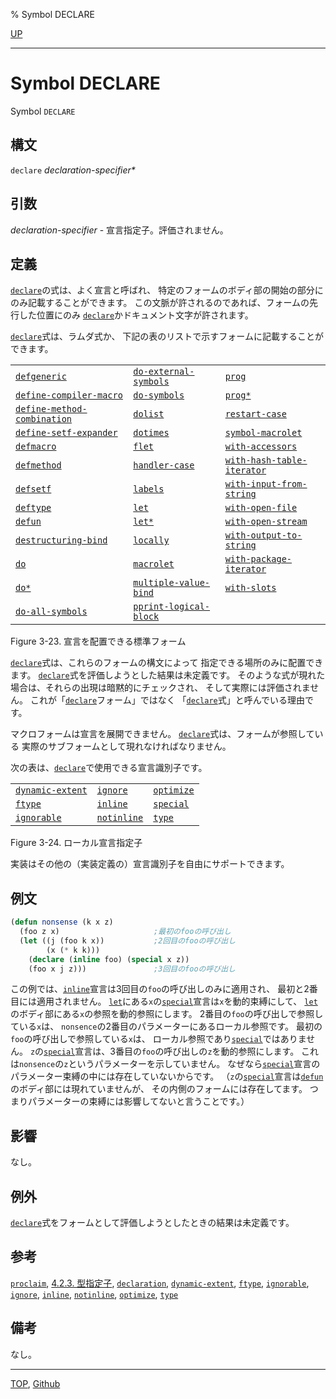 % Symbol DECLARE

[UP](3.8.html)  

---

# Symbol **DECLARE**


Symbol `DECLARE`


## 構文

`declare` *declaration-specifier\**


## 引数

*declaration-specifier* - 宣言指定子。評価されません。


## 定義

[`declare`](3.8.declare.html)の式は、よく宣言と呼ばれ、
特定のフォームのボディ部の開始の部分にのみ記載することができます。
この文脈が許されるのであれば、フォームの先行した位置にのみ
[`declare`](3.8.declare.html)かドキュメント文字が許されます。

[`declare`](3.8.declare.html)式は、ラムダ式か、
下記の表のリストで示すフォームに記載することができます。

|                           |                      |                                |
|---------------------------|----------------------|--------------------------------|
|[`defgeneric`](7.7.defgeneric.html)          |[`do-external-symbols`](11.2.do-symbols.html) |[`prog`](5.3.prog.html)                |
|[`define-compiler-macro`](3.8.define-compiler-macro.html) |[`do-symbols`](11.2.do-symbols.html)   |[`prog*`](5.3.prog.html)                    |
|[`define-method-combination`](7.7.define-method-combination.html) |[`dolist`](6.2.dolist.html)   |[`restart-case`](9.2.restart-case.html)             |
|[`define-setf-expander`](5.3.define-setf-expander.html) |[`dotimes`](6.2.dotimes.html)       |[`symbol-macrolet`](3.8.symbol-macrolet.html)          |
|[`defmacro`](3.8.defmacro.html)            |[`flet`](5.3.flet.html)           |[`with-accessors`](7.7.with-accessors.html)           |
|[`defmethod`](7.7.defmethod.html)           |[`handler-case`](9.2.handler-case.html)   |[`with-hash-table-iterator`](18.2.with-hash-table-iterator.html) |
|[`defsetf`](5.3.defsetf.html)             |[`labels`](5.3.flet.html)         |[`with-input-from-string`](21.2.with-input-from-string.html)   |
|[`deftype`](4.4.deftype.html)             |[`let`](5.3.let.html)            |[`with-open-file`](21.2.with-open-file.html)           |
|[`defun`](5.3.defun.html)               |[`let*`](5.3.let.html)           |[`with-open-stream`](21.2.with-open-stream.html)         |
|[`destructuring-bind`](5.3.destructuring-bind.html)  |[`locally`](3.8.locally.html)        |[`with-output-to-string`](21.2.with-output-to-string.html)    |
|[`do`](6.2.do.html)                  |[`macrolet`](5.3.flet.html)       |[`with-package-iterator`](11.2.with-package-iterator.html)    |
|[`do*`](6.2.do.html)                 |[`multiple-value-bind`](5.3.multiple-value-bind.html) |[`with-slots`](7.7.with-slots.html)          |
|[`do-all-symbols`](11.2.do-symbols.html)      |[`pprint-logical-block`](22.4.pprint-logical-block.html) |                          |

Figure 3-23. 宣言を配置できる標準フォーム

[`declare`](3.8.declare.html)式は、これらのフォームの構文によって
指定できる場所のみに配置できます。
[`declare`](3.8.declare.html)式を評価しようとした結果は未定義です。
そのような式が現れた場合は、それらの出現は暗黙的にチェックされ、
そして実際には評価されません。
これが「[`declare`](3.8.declare.html)フォーム」ではなく
「[`declare`](3.8.declare.html)式」と呼んでいる理由です。

マクロフォームは宣言を展開できません。
[`declare`](3.8.declare.html)式は、フォームが参照している
実際のサブフォームとして現れなければなりません。

次の表は、[`declare`](3.8.declare.html)で使用できる宣言識別子です。

|                      |                 |                |
|----------------------|-----------------|----------------|
|[`dynamic-extent`](3.8.dynamic-extent.html) |[`ignore`](3.8.ignore.html)    |[`optimize`](3.8.optimize.html) |
|[`ftype`](3.8.ftype.html)          |[`inline`](3.8.inline.html)    |[`special`](3.8.special.html)  |
|[`ignorable`](3.8.ignore.html)      |[`notinline`](3.8.inline.html) |[`type`](3.8.type.html)     |

Figure 3-24. ローカル宣言指定子

実装はその他の（実装定義の）宣言識別子を自由にサポートできます。


## 例文

```lisp
(defun nonsense (k x z)
  (foo z x)                     ;最初のfooの呼び出し
  (let ((j (foo k x))           ;2回目のfooの呼び出し
        (x (* k k)))
    (declare (inline foo) (special x z))
    (foo x j z)))               ;3回目のfooの呼び出し
```

この例では、[`inline`](3.8.inline.html)宣言は3回目の`foo`の呼び出しのみに適用され、
最初と2番目には適用されません。
[`let`](5.3.let.html)にある`x`の[`special`](3.8.special.html)宣言は`x`を動的束縛にして、
[`let`](5.3.let.html)のボディ部にある`x`の参照を動的参照にします。
2番目の`foo`の呼び出しで参照している`x`は、
`nonsence`の2番目のパラメーターにあるローカル参照です。
最初の`foo`の呼び出しで参照している`x`は、
ローカル参照であり[`special`](3.8.special.html)ではありません。
`z`の[`special`](3.8.special.html)宣言は、3番目の`foo`の呼び出しの`z`を動的参照にします。
これは`nonsence`の`z`というパラメーターを示していません。
なぜなら[`special`](3.8.special.html)宣言のパラメーター束縛の中には存在していないからです。
（`z`の[`special`](3.8.special.html)宣言は[`defun`](5.3.defun.html)のボディ部には現れていませんが、
その内側のフォームには存在してます。
つまりパラメーターの束縛には影響してないと言うことです。）


## 影響

なし。


## 例外

[`declare`](3.8.declare.html)式をフォームとして評価しようとしたときの結果は未定義です。


## 参考

[`proclaim`](3.8.proclaim.html),
[4.2.3. 型指定子](4.2.3.html),
[`declaration`](3.8.declaration.html),
[`dynamic-extent`](3.8.dynamic-extent.html),
[`ftype`](3.8.ftype.html),
[`ignorable`](3.8.ignore.html),
[`ignore`](3.8.ignore.html),
[`inline`](3.8.inline.html),
[`notinline`](3.8.inline.html),
[`optimize`](3.8.optimize.html),
[`type`](3.8.type.html)


## 備考

なし。


---
[TOP](index.html),  [Github](https://github.com/nptcl/npt-japanese)

